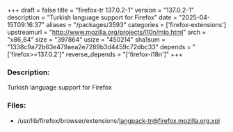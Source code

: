 +++
draft = false
title = "firefox-tr 137.0.2-1"
version = "137.0.2-1"
description = "Turkish language support for Firefox"
date = "2025-04-15T09:16:37"
aliases = "/packages/3593"
categories = ['firefox-extensions']
upstreamurl = "http://www.mozilla.org/projects/l10n/mlp.html"
arch = "x86_64"
size = "397864"
usize = "450214"
sha1sum = "1338c9a72b63e479aea2e7289b3d4459c72dbc33"
depends = "['firefox>=137.0.2']"
reverse_depends = "['firefox-i18n']"
+++
### Description: 
Turkish language support for Firefox

### Files: 
* /usr/lib/firefox/browser/extensions/langpack-tr@firefox.mozilla.org.xpi
